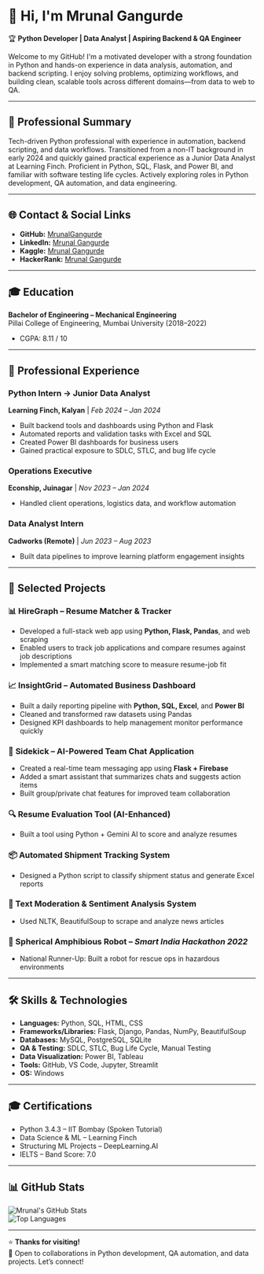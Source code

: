 # 👋 Hi, I'm Mrunal Gangurde  
🏆 **Python Developer | Data Analyst | Aspiring Backend & QA Engineer**

Welcome to my GitHub! I'm a motivated developer with a strong foundation in Python and hands-on experience in data analysis, automation, and backend scripting. I enjoy solving problems, optimizing workflows, and building clean, scalable tools across different domains—from data to web to QA.

---

## 💼 Professional Summary  
Tech-driven Python professional with experience in automation, backend scripting, and data workflows. Transitioned from a non-IT background in early 2024 and quickly gained practical experience as a Junior Data Analyst at Learning Finch. Proficient in Python, SQL, Flask, and Power BI, and familiar with software testing life cycles. Actively exploring roles in Python development, QA automation, and data engineering.

---

## 🌐 Contact & Social Links  
- **GitHub:** [MrunalGangurde](https://github.com/MrunalGangurde)  
- **LinkedIn:** [Mrunal Gangurde](https://www.linkedin.com/in/mrunal-gangurde-b0b32631a/)  
- **Kaggle:** [Mrunal Gangurde](https://www.kaggle.com/mrunalgangurde)  
- **HackerRank:** [Mrunal Gangurde](https://www.hackerrank.com/profile/mrunalgangurde22)

---

## 🎓 Education  
**Bachelor of Engineering – Mechanical Engineering**  
Pillai College of Engineering, Mumbai University (2018–2022)  
- CGPA: 8.11 / 10

---

## 💼 Professional Experience  

### Python Intern → Junior Data Analyst  
**Learning Finch, Kalyan** | *Feb 2024 – Jan 2024*  
- Built backend tools and dashboards using Python and Flask  
- Automated reports and validation tasks with Excel and SQL  
- Created Power BI dashboards for business users  
- Gained practical exposure to SDLC, STLC, and bug life cycle  

### Operations Executive  
**Econship, Juinagar** | *Nov 2023 – Jan 2024*  
- Handled client operations, logistics data, and workflow automation  

### Data Analyst Intern  
**Cadworks (Remote)** | *Jun 2023 – Aug 2023*  
- Built data pipelines to improve learning platform engagement insights  

---

## 🚀 Selected Projects  

### 📊 **HireGraph – Resume Matcher & Tracker**  
- Developed a full-stack web app using **Python, Flask, Pandas**, and web scraping  
- Enabled users to track job applications and compare resumes against job descriptions  
- Implemented a smart matching score to measure resume-job fit  

### 📈 **InsightGrid – Automated Business Dashboard**  
- Built a daily reporting pipeline with **Python, SQL, Excel**, and **Power BI**  
- Cleaned and transformed raw datasets using Pandas  
- Designed KPI dashboards to help management monitor performance quickly  

### 💬 **Sidekick – AI-Powered Team Chat Application**  
- Created a real-time team messaging app using **Flask + Firebase**  
- Added a smart assistant that summarizes chats and suggests action items  
- Built group/private chat features for improved team collaboration  

### 🔍 Resume Evaluation Tool (AI-Enhanced)  
- Built a tool using Python + Gemini AI to score and analyze resumes  

### 📦 Automated Shipment Tracking System  
- Designed a Python script to classify shipment status and generate Excel reports  

### 🧠 Text Moderation & Sentiment Analysis System  
- Used NLTK, BeautifulSoup to scrape and analyze news articles  

### 🤖 Spherical Amphibious Robot – *Smart India Hackathon 2022*  
- National Runner-Up: Built a robot for rescue ops in hazardous environments  

---

## 🛠️ Skills & Technologies  

- **Languages:** Python, SQL, HTML, CSS  
- **Frameworks/Libraries:** Flask, Django, Pandas, NumPy, BeautifulSoup  
- **Databases:** MySQL, PostgreSQL, SQLite  
- **QA & Testing:** SDLC, STLC, Bug Life Cycle, Manual Testing  
- **Data Visualization:** Power BI, Tableau  
- **Tools:** GitHub, VS Code, Jupyter, Streamlit  
- **OS:** Windows

---

## 🎓 Certifications  
- Python 3.4.3 – IIT Bombay (Spoken Tutorial)  
- Data Science & ML – Learning Finch  
- Structuring ML Projects – DeepLearning.AI  
- IELTS – Band Score: 7.0

---

## 📊 GitHub Stats  
![Mrunal's GitHub Stats](https://github-readme-stats.vercel.app/api?username=MrunalGangurde&show_icons=true&theme=radical)  
![Top Languages](https://github-readme-stats.vercel.app/api/top-langs/?username=MrunalGangurde&layout=compact&theme=radical)

---

⭐️ **Thanks for visiting!**  
💬 Open to collaborations in Python development, QA automation, and data projects. Let’s connect!
